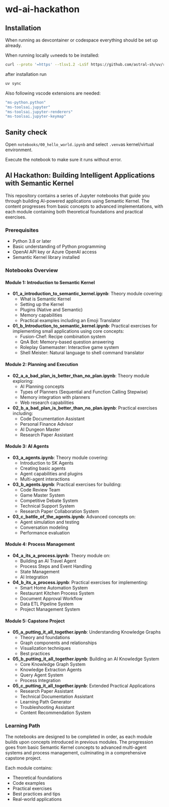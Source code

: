 # wd-ai-hackathon

## Installation

When running as devcontainer or codespace everything should be set up already.

When running locally `uv`needs to be installed:

```sh
curl --proto '=https' --tlsv1.2 -LsSf https://github.com/astral-sh/uv/releases/download/0.5.4/uv-installer.sh | sh

```

after installation run

```sh
uv sync
```

Also following vscode extensions are needed:

```sh
"ms-python.python"
"ms-toolsai.jupyter"
"ms-toolsai.jupyter-renderers"
"ms-toolsai.jupyter-keymap"
```

## Sanity check

Open `notebooks/00_hello_world.ipynb` and select `.venv`as kernel/virtual environment.

Execute the notebook to make sure it runs without error.

## AI Hackathon: Building Intelligent Applications with Semantic Kernel

This repository contains a series of Jupyter notebooks that guide you through building AI-powered applications using Semantic Kernel. The content progresses from basic concepts to advanced implementations, with each module containing both theoretical foundations and practical exercises.

### Prerequisites

- Python 3.8 or later
- Basic understanding of Python programming
- OpenAI API key or Azure OpenAI access
- Semantic Kernel library installed

### Notebooks Overview

#### Module 1: Introduction to Semantic Kernel

- **01_a_introduction_to_semantic_kernel.ipynb**: Theory module covering:
  - What is Semantic Kernel
  - Setting up the Kernel
  - Plugins (Native and Semantic)
  - Memory capabilities
  - Practical examples including an Emoji Translator
- **01_b_Introduction_to_semantic_kernel.ipynb**: Practical exercises for implementing small applications using core concepts:
  - Fusion-Chef: Recipe combination system
  - QnA Bot: Memory-based question answering
  - Roleplay Gamemaster: Interactive game system
  - Shell Meister: Natural language to shell command translator

#### Module 2: Planning and Execution

- **02_a_a_bad_plan_is_better_than_no_plan.ipynb**: Theory module exploring:
  - AI Planning concepts
  - Types of Planners (Sequential and Function Calling Stepwise)
  - Memory integration with planners
  - Web research capabilities
- **02_b_a_bad_plan_is_better_than_no_plan.ipynb**: Practical exercises including:
  - Code Documentation Assistant
  - Personal Finance Advisor
  - AI Dungeon Master
  - Research Paper Assistant

#### Module 3: AI Agents

- **03_a_agents.ipynb**: Theory module covering:
  - Introduction to SK Agents
  - Creating basic agents
  - Agent capabilities and plugins
  - Multi-agent interactions
- **03_b_agents.ipynb**: Practical exercises for building:
  - Code Review Team
  - Game Master System
  - Competitive Debate System
  - Technical Support System
  - Research Paper Collaboration System
- **03_c_battle_of_the_agents.ipynb**: Advanced concepts on:
  - Agent simulation and testing
  - Conversation modeling
  - Performance evaluation

#### Module 4: Process Management

- **04_a_its_a_process.ipynb**: Theory module on:
  - Building an AI Travel Agent
  - Process Steps and Event Handling
  - State Management
  - AI Integration
- **04_b_its_a_process.ipynb**: Practical exercises for implementing:
  - Smart Home Automation System
  - Restaurant Kitchen Process System
  - Document Approval Workflow
  - Data ETL Pipeline System
  - Project Management System

#### Module 5: Capstone Project

- **05_a_putting_it_all_together.ipynb**: Understanding Knowledge Graphs
  - Theory and foundations
  - Graph components and relationships
  - Visualization techniques
  - Best practices
- **05_b_putting_it_all_together.ipynb**: Building an AI Knowledge System
  - Core Knowledge Graph System
  - Knowledge Extraction Agents
  - Query Agent System
  - Process Integration
- **05_c_putting_it_all_together.ipynb**: Extended Practical Applications
  - Research Paper Assistant
  - Technical Documentation Assistant
  - Learning Path Generator
  - Troubleshooting Assistant
  - Content Recommendation System

### Learning Path

The notebooks are designed to be completed in order, as each module builds upon concepts introduced in previous modules. The progression goes from basic Semantic Kernel concepts to advanced multi-agent systems and process management, culminating in a comprehensive capstone project.

Each module contains:

- Theoretical foundations
- Code examples
- Practical exercises
- Best practices and tips
- Real-world applications
